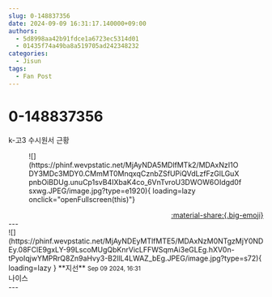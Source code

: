 ```yaml
---
slug: 0-148837356
date: 2024-09-09 16:31:17.140000+09:00
authors:
  - 5d8998aa42b91fdce1a6723ec5314d01
  - 01435f74a49ba8a519705ad242348232
categories:
  - Jisun
tags:
  - Fan Post
---
```


# 0-148837356

<div class="post-container" markdown="1">
<div class="content-container md-sidebar__scrollwrap" markdown="1">

k-고3 수시원서 근황 
<figure markdown="1">
![](https://phinf.wevpstatic.net/MjAyNDA5MDlfMTk2/MDAxNzI1ODY3MDc3MDY0.CMmMT0MnqxqCznbZSfUPiQVdLzfFzGlLGuXpnbOiBDUg.unuCp1svB4IXbaK4co_6VnTvroU3DWOW6OIdgd0fsxwg.JPEG/image.jpg?type=e1920){ loading=lazy onclick="openFullscreen(this)"}
</figure>


</div>
</div>

<div style="text-align: right;" markdown="1">
<a href="https://weverse.io/fromis9/fanpost/0-148837356" style="text-align: right;">:material-share:{.big-emoji}</a>
</div>
---

<div class="comments-container md-sidebar__scrollwrap" markdown="1">
<div class="comment" markdown="1">
<div class='id-container' markdown="1">
![](https://phinf.wevpstatic.net/MjAyNDEyMTlfMTE5/MDAxNzM0NTgzMjY0NDEy.08FClE9gxLY-99LscoMUgQbKnrVicLFFWSqmAi3eGLEg.hXV0n-tPyoIqjwYMPRrQ8Zn9aHvy3-B2llL4LWAZ_bEg.JPEG/image.jpg?type=s72){ loading=lazy }
**<span class="artist">지선</span>** <small>Sep 09 2024, 16:31</small><br>
</div>
<div class='comment-body' markdown="1">
나이스
</div>
</div>
</div>
---
